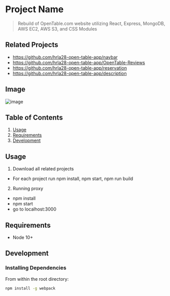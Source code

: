 # Project Name

> Rebuild of OpenTable.com website utilizing React, Express, MongoDB, AWS EC2, AWS S3, and CSS Modules

## Related Projects

  - https://github.com/hrla28-open-table-app/navbar
  - https://github.com/hrla28-open-table-app/OpenTable-Reviews
  - https://github.com/hrla28-open-table-app/reservation
  - https://github.com/hrla28-open-table-app/description
  
## Image
![image](https://imgur.com/3MT2CTZ)

## Table of Contents

1. [Usage](#Usage)
1. [Requirements](#requirements)
1. [Development](#development)

## Usage

1. Download all related projects
  - For each project run npm install, npm start, npm run build

2. Running proxy
  - npm install
  - npm start
  - go to localhost:3000

## Requirements

- Node 10+

## Development

### Installing Dependencies

From within the root directory:

```sh
npm install -g webpack
```


